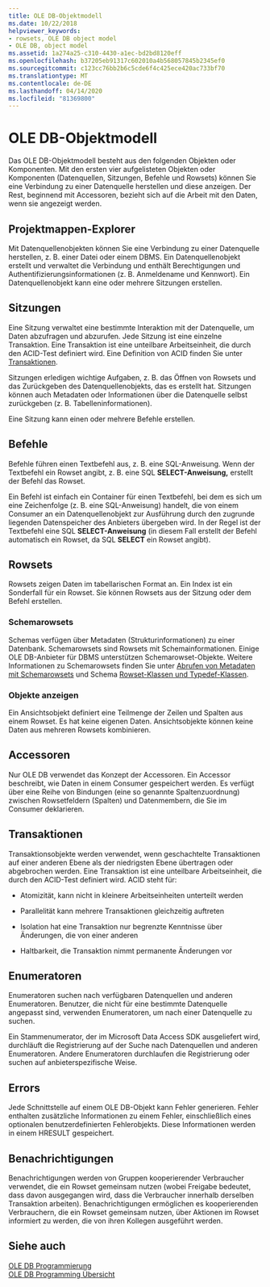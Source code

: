 ```yaml
---
title: OLE DB-Objektmodell
ms.date: 10/22/2018
helpviewer_keywords:
- rowsets, OLE DB object model
- OLE DB, object model
ms.assetid: 1a274a25-c310-4430-a1ec-bd2bd8120eff
ms.openlocfilehash: b37205eb91317c602010a4b568057845b2345ef0
ms.sourcegitcommit: c123cc76bb2b6c5cde6f4c425ece420ac733bf70
ms.translationtype: MT
ms.contentlocale: de-DE
ms.lasthandoff: 04/14/2020
ms.locfileid: "81369800"
---
```

# <a name="ole-db-object-model"></a>OLE DB-Objektmodell

Das OLE DB-Objektmodell besteht aus den folgenden Objekten oder Komponenten. Mit den ersten vier aufgelisteten Objekten oder Komponenten (Datenquellen, Sitzungen, Befehle und Rowsets) können Sie eine Verbindung zu einer Datenquelle herstellen und diese anzeigen. Der Rest, beginnend mit Accessoren, bezieht sich auf die Arbeit mit den Daten, wenn sie angezeigt werden.

## <a name="data-sources"></a>Projektmappen-Explorer

Mit Datenquellenobjekten können Sie eine Verbindung zu einer Datenquelle herstellen, z. B. einer Datei oder einem DBMS. Ein Datenquellenobjekt erstellt und verwaltet die Verbindung und enthält Berechtigungen und Authentifizierungsinformationen (z. B. Anmeldename und Kennwort). Ein Datenquellenobjekt kann eine oder mehrere Sitzungen erstellen.

## <a name="sessions"></a>Sitzungen

Eine Sitzung verwaltet eine bestimmte Interaktion mit der Datenquelle, um Daten abzufragen und abzurufen. Jede Sitzung ist eine einzelne Transaktion. Eine Transaktion ist eine unteilbare Arbeitseinheit, die durch den ACID-Test definiert wird. Eine Definition von ACID finden Sie unter [Transaktionen](#vcconoledbcomponents_transactions).

Sitzungen erledigen wichtige Aufgaben, z. B. das Öffnen von Rowsets und das Zurückgeben des Datenquellenobjekts, das es erstellt hat. Sitzungen können auch Metadaten oder Informationen über die Datenquelle selbst zurückgeben (z. B. Tabelleninformationen).

Eine Sitzung kann einen oder mehrere Befehle erstellen.

## <a name="commands"></a>Befehle

Befehle führen einen Textbefehl aus, z. B. eine SQL-Anweisung. Wenn der Textbefehl ein Rowset angibt, z. B. eine SQL **SELECT-Anweisung,** erstellt der Befehl das Rowset.

Ein Befehl ist einfach ein Container für einen Textbefehl, bei dem es sich um eine Zeichenfolge (z. B. eine SQL-Anweisung) handelt, die von einem Consumer an ein Datenquellenobjekt zur Ausführung durch den zugrunde liegenden Datenspeicher des Anbieters übergeben wird. In der Regel ist der Textbefehl eine SQL **SELECT-Anweisung** (in diesem Fall erstellt der Befehl automatisch ein Rowset, da SQL **SELECT** ein Rowset angibt).

## <a name="rowsets"></a>Rowsets

Rowsets zeigen Daten im tabellarischen Format an. Ein Index ist ein Sonderfall für ein Rowset. Sie können Rowsets aus der Sitzung oder dem Befehl erstellen.

### <a name="schema-rowsets"></a>Schemarowsets

Schemas verfügen über Metadaten (Strukturinformationen) zu einer Datenbank. Schemarowsets sind Rowsets mit Schemainformationen. Einige OLE DB-Anbieter für DBMS unterstützen Schemarowset-Objekte. Weitere Informationen zu Schemarowsets finden Sie unter [Abrufen von Metadaten mit Schemarowsets](../../data/oledb/obtaining-metadata-with-schema-rowsets.md) und Schema [Rowset-Klassen und Typedef-Klassen](../../data/oledb/schema-rowset-classes-and-typedef-classes.md).

### <a name="view-objects"></a>Objekte anzeigen

Ein Ansichtsobjekt definiert eine Teilmenge der Zeilen und Spalten aus einem Rowset. Es hat keine eigenen Daten. Ansichtsobjekte können keine Daten aus mehreren Rowsets kombinieren.

## <a name="accessors"></a>Accessoren

Nur OLE DB verwendet das Konzept der Accessoren. Ein Accessor beschreibt, wie Daten in einem Consumer gespeichert werden. Es verfügt über eine Reihe von Bindungen (eine so genannte Spaltenzuordnung) zwischen Rowsetfeldern (Spalten) und Datenmembern, die Sie im Consumer deklarieren.

## <a name="transactions"></a><a name="vcconoledbcomponents_transactions"></a>Transaktionen

Transaktionsobjekte werden verwendet, wenn geschachtelte Transaktionen auf einer anderen Ebene als der niedrigsten Ebene übertragen oder abgebrochen werden. Eine Transaktion ist eine unteilbare Arbeitseinheit, die durch den ACID-Test definiert wird. ACID steht für:

- Atomizität, kann nicht in kleinere Arbeitseinheiten unterteilt werden

- Parallelität kann mehrere Transaktionen gleichzeitig auftreten

- Isolation hat eine Transaktion nur begrenzte Kenntnisse über Änderungen, die von einer anderen

- Haltbarkeit, die Transaktion nimmt permanente Änderungen vor

## <a name="enumerators"></a>Enumeratoren

Enumeratoren suchen nach verfügbaren Datenquellen und anderen Enumeratoren. Benutzer, die nicht für eine bestimmte Datenquelle angepasst sind, verwenden Enumeratoren, um nach einer Datenquelle zu suchen.

Ein Stammenumerator, der im Microsoft Data Access SDK ausgeliefert wird, durchläuft die Registrierung auf der Suche nach Datenquellen und anderen Enumeratoren. Andere Enumeratoren durchlaufen die Registrierung oder suchen auf anbieterspezifische Weise.

## <a name="errors"></a>Errors

Jede Schnittstelle auf einem OLE DB-Objekt kann Fehler generieren. Fehler enthalten zusätzliche Informationen zu einem Fehler, einschließlich eines optionalen benutzerdefinierten Fehlerobjekts. Diese Informationen werden in einem HRESULT gespeichert.

## <a name="notifications"></a>Benachrichtigungen

Benachrichtigungen werden von Gruppen kooperierender Verbraucher verwendet, die ein Rowset gemeinsam nutzen (wobei Freigabe bedeutet, dass davon ausgegangen wird, dass die Verbraucher innerhalb derselben Transaktion arbeiten). Benachrichtigungen ermöglichen es kooperierenden Verbrauchern, die ein Rowset gemeinsam nutzen, über Aktionen im Rowset informiert zu werden, die von ihren Kollegen ausgeführt werden.

## <a name="see-also"></a>Siehe auch

[OLE DB Programmierung](../../data/oledb/ole-db-programming.md)<br/>
[OLE DB Programming Übersicht](../../data/oledb/ole-db-programming-overview.md)
